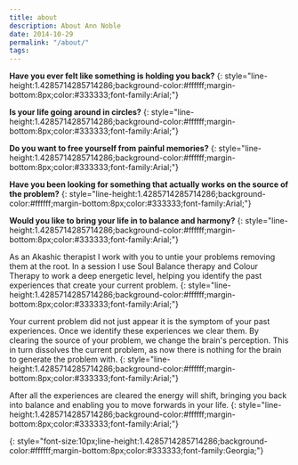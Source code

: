 ```yaml
---
title: about
description: About Ann Noble
date: 2014-10-29
permalink: "/about/"
tags:
---
```


**Have you ever felt like something is holding you back?**
{:  style="line-height:1.4285714285714286;background-color:#ffffff;margin-bottom:8px;color:#333333;font-family:Arial;"}

**Is your life going around in circles?**
{:  style="line-height:1.4285714285714286;background-color:#ffffff;margin-bottom:8px;color:#333333;font-family:Arial;"}

**Do you want to free yourself from painful memories?**
{:  style="line-height:1.4285714285714286;background-color:#ffffff;margin-bottom:8px;color:#333333;font-family:Arial;"}

**Have you been looking for something that actually works on the source of the problem?**
{:  style="line-height:1.4285714285714286;background-color:#ffffff;margin-bottom:8px;color:#333333;font-family:Arial;"}

**Would you like to bring your life in to balance and harmony?**
{:  style="line-height:1.4285714285714286;background-color:#ffffff;margin-bottom:8px;color:#333333;font-family:Arial;"}

As an Akashic therapist I work with you to untie your problems removing them at the root. In a session I use Soul Balance therapy and Colour Therapy to work a deep energetic level, helping you identify the past experiences that create your current problem.
{:  style="line-height:1.4285714285714286;background-color:#ffffff;margin-bottom:8px;color:#333333;font-family:Arial;"}

Your current problem did not just appear it is the symptom of your past experiences. Once we identify these experiences we clear them. By clearing the source of your problem, we change the brain's perception. This in turn dissolves the current problem, as now there is nothing for the brain to generate the problem with.
{:  style="line-height:1.4285714285714286;background-color:#ffffff;margin-bottom:8px;color:#333333;font-family:Arial;"}

After all the experiences are cleared the energy will shift, bringing you back into balance and enabling you to move forwards in your life.
{:  style="line-height:1.4285714285714286;background-color:#ffffff;margin-bottom:8px;color:#333333;font-family:Arial;"}


{:  style="font-size:10px;line-height:1.4285714285714286;background-color:#ffffff;margin-bottom:8px;color:#333333;font-family:Georgia;"}
